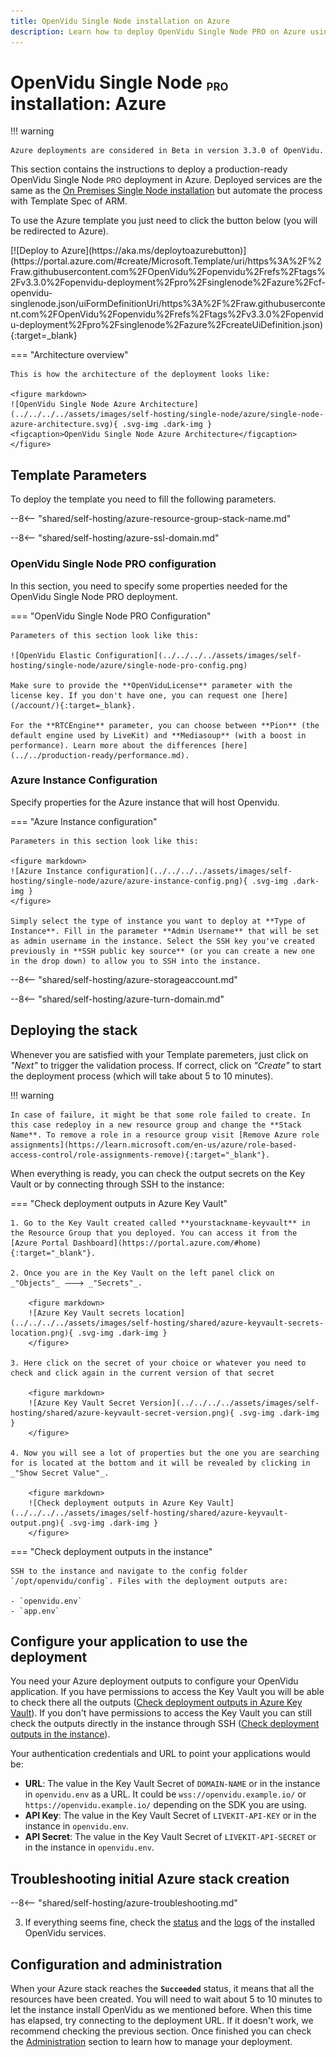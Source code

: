 ```yaml
---
title: OpenVidu Single Node installation on Azure
description: Learn how to deploy OpenVidu Single Node PRO on Azure using Template specs of Azure Resource Manager
---
```


# OpenVidu Single Node <span class="openvidu-tag openvidu-pro-tag" style="font-size: .6em; vertical-align: text-bottom">PRO</span> installation: Azure

!!! warning

    Azure deployments are considered in Beta in version 3.3.0 of OpenVidu.

This section contains the instructions to deploy a production-ready OpenVidu Single Node <span class="openvidu-tag openvidu-pro-tag" style="font-size: 12px">PRO</span> deployment in Azure. Deployed services are the same as the [On Premises Single Node installation](../on-premises/install.md) but automate the process with Template Spec of ARM.

To use the Azure template you just need to click the button below (you will be redirected to Azure).

<div class="center-align deploy-button deploy-to-azure-btn" markdown>
[![Deploy to Azure](https://aka.ms/deploytoazurebutton)](https://portal.azure.com/#create/Microsoft.Template/uri/https%3A%2F%2Fraw.githubusercontent.com%2FOpenVidu%2Fopenvidu%2Frefs%2Ftags%2Fv3.3.0%2Fopenvidu-deployment%2Fpro%2Fsinglenode%2Fazure%2Fcf-openvidu-singlenode.json/uiFormDefinitionUri/https%3A%2F%2Fraw.githubusercontent.com%2FOpenVidu%2Fopenvidu%2Frefs%2Ftags%2Fv3.3.0%2Fopenvidu-deployment%2Fpro%2Fsinglenode%2Fazure%2FcreateUiDefinition.json){:target=_blank}
</div>

=== "Architecture overview"

    This is how the architecture of the deployment looks like:

    <figure markdown>
    ![OpenVidu Single Node Azure Architecture](../../../../assets/images/self-hosting/single-node/azure/single-node-azure-architecture.svg){ .svg-img .dark-img }
    <figcaption>OpenVidu Single Node Azure Architecture</figcaption>
    </figure>

## Template Parameters

To deploy the template you need to fill the following parameters.

--8<-- "shared/self-hosting/azure-resource-group-stack-name.md"

--8<-- "shared/self-hosting/azure-ssl-domain.md"


### OpenVidu Single Node PRO configuration

In this section, you need to specify some properties needed for the OpenVidu Single Node PRO deployment.

=== "OpenVidu Single Node PRO Configuration"

    Parameters of this section look like this:

    ![OpenVidu Elastic Configuration](../../../../assets/images/self-hosting/single-node/azure/single-node-pro-config.png)

    Make sure to provide the **OpenViduLicense** parameter with the license key. If you don't have one, you can request one [here](/account/){:target=_blank}.

    For the **RTCEngine** parameter, you can choose between **Pion** (the default engine used by LiveKit) and **Mediasoup** (with a boost in performance). Learn more about the differences [here](../../production-ready/performance.md).

### Azure Instance Configuration

Specify properties for the Azure instance that will host Openvidu.

=== "Azure Instance configuration"

    Parameters in this section look like this:

    <figure markdown>
    ![Azure Instance configuration](../../../../assets/images/self-hosting/single-node/azure/azure-instance-config.png){ .svg-img .dark-img }
    </figure>

    Simply select the type of instance you want to deploy at **Type of Instance**. Fill in the parameter **Admin Username** that will be set as admin username in the instance. Select the SSH key you've created previously in **SSH public key source** (or you can create a new one in the drop down) to allow you to SSH into the instance.

--8<-- "shared/self-hosting/azure-storageaccount.md"

--8<-- "shared/self-hosting/azure-turn-domain.md"

## Deploying the stack

Whenever you are satisfied with your Template paremeters, just click on _"Next"_ to trigger the validation process. If correct, click on _"Create"_ to start the deployment process (which will take about 5 to 10 minutes).

!!! warning

    In case of failure, it might be that some role failed to create. In this case redeploy in a new resource group and change the **Stack Name**. To remove a role in a resource group visit [Remove Azure role assignments](https://learn.microsoft.com/en-us/azure/role-based-access-control/role-assignments-remove){:target="_blank"}.

When everything is ready, you can check the output secrets on the Key Vault or by connecting through SSH to the instance:

=== "Check deployment outputs in Azure Key Vault"

    1. Go to the Key Vault created called **yourstackname-keyvault** in the Resource Group that you deployed. You can access it from the [Azure Portal Dashboard](https://portal.azure.com/#home){:target="_blank"}.

    2. Once you are in the Key Vault on the left panel click on _"Objects"_ 🡒 _"Secrets"_.

        <figure markdown>
        ![Azure Key Vault secrets location](../../../../assets/images/self-hosting/shared/azure-keyvault-secrets-location.png){ .svg-img .dark-img }
        </figure>

    3. Here click on the secret of your choice or whatever you need to check and click again in the current version of that secret

        <figure markdown>
        ![Azure Key Vault Secret Version](../../../../assets/images/self-hosting/shared/azure-keyvault-secret-version.png){ .svg-img .dark-img }
        </figure>

    4. Now you will see a lot of properties but the one you are searching for is located at the bottom and it will be revealed by clicking in _"Show Secret Value"_.

        <figure markdown>
        ![Check deployment outputs in Azure Key Vault](../../../../assets/images/self-hosting/shared/azure-keyvault-output.png){ .svg-img .dark-img }
        </figure>

=== "Check deployment outputs in the instance"

    SSH to the instance and navigate to the config folder `/opt/openvidu/config`. Files with the deployment outputs are:

    - `openvidu.env`
    - `app.env`

## Configure your application to use the deployment 

You need your Azure deployment outputs to configure your OpenVidu application. If you have permissions to access the Key Vault you will be able to check there all the outputs ([Check deployment outputs in Azure Key Vault](#check-deployment-outputs-in-azure-key-vault)). If you don't have permissions to access the Key Vault you can still check the outputs directly in the instance through SSH ([Check deployment outputs in the instance](#check-deployment-outputs-in-the-instance)).

Your authentication credentials and URL to point your applications would be:

- **URL**: The value in the Key Vault Secret of `DOMAIN-NAME` or in the instance in `openvidu.env` as a URL. It could be `wss://openvidu.example.io/` or `https://openvidu.example.io/` depending on the SDK you are using.
- **API Key**: The value in the Key Vault Secret of `LIVEKIT-API-KEY` or in the instance in `openvidu.env`.
- **API Secret**: The value in the Key Vault Secret of `LIVEKIT-API-SECRET` or in the instance in `openvidu.env`.

## Troubleshooting initial Azure stack creation

--8<-- "shared/self-hosting/azure-troubleshooting.md"

3. If everything seems fine, check the [status](../on-premises/admin.md#checking-the-status-of-services) and the [logs](../on-premises/admin.md#checking-logs) of the installed OpenVidu services.

## Configuration and administration

When your Azure stack reaches the **`Succeeded`** status, it means that all the resources have been created. You will need to wait about 5 to 10 minutes to let the instance install OpenVidu as we mentioned before. When this time has elapsed, try connecting to the deployment URL. If it doesn't work, we recommend checking the previous section. Once finished you can check the [Administration](./admin.md) section to learn how to manage your deployment.
